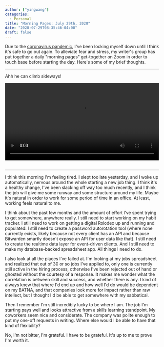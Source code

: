 ```yaml
---
author: ["yingwang"]
categories:
  - Personal
title: "Morning Pages: July 29th, 2020"
date: "2020-07-29T08:35:46-04:00"
draft: false
---
```


Due to the [coronavirus
pandemic](https://en.wikipedia.org/wiki/2019-20_coronavirus_pandemic), I've been
locking myself down until I think it's safe to go out again. To alleviate fear
and stress, my writer's group has put together a daily "morning pages"
get-together on Zoom in order to touch base before starting the day. Here's some
of my brief thoughts.

__________

Ahh he can climb sideways!

<!-- https://stackoverflow.com/a/26276254 -->
<video style="width: 100%; width: -moz-available; width: -webkit-fill-available; width: fill-available; max-width: 100%;" controls>
    <source src="/video/posts/2020/07/29/morning_pages.mp4" type="video/mp4">
    Your browser does not support HTML5 video.
</video>
<br/>
<br/>

__________

I think this morning I'm feeling tired. I slept too late yesterday, and I woke
up automatically, nervous around the whole starting a new job thing. I think
it's a healthy change, I've been slacking off way too much recently, and I think
the job will give me some runway and some structure around my life. Maybe it's
natural in order to work for some period of time in an office. At least, working
feels natural to me.

I think about the past few months and the amount of effort I've spent trying to
get somewhere, anywhere really. I still need to start working on my habit
tracker. I still need to work on getting a digital Rolodex up and running and
populated. I still need to create a password autorotation tool (where none
currently exists, likely because not every client has an API and because
Bitwarden smartly doesn't expose an API for user data like that). I still need
to create the realtime data layer for event-driven clients. And I still need to
make my database-backed spreadsheet app. All things I need to do.

I also look at all the places I've failed at. I'm looking at my jobs spreadsheet
and realized that out of 30 or so jobs I've applied to, only one is currently
still active in the hiring process, otherwise I've been rejected out of hand or
ghosted without the courtesy of a response. It makes me wonder what the
correlation is between skill and success, and whether there is any. I kind of
always knew that where I'd end up and how well I'd do would be dependent on my
BATNA, and that companies look more for impact rather than raw intellect, but I
thought I'd be able to get somewhere with my sabbatical.

Then I remember I'm still incredibly lucky to be where I am. The job I'm
starting pays well and looks attractive from a skills learning standpoint. My
coworkers seem nice and considerate. The company was polite enough to put my
one-off requests in writing. Where else would I be able to have that kind of
flexibility?

No, I'm not bitter, I'm grateful. I have to be grateful. It's up to me to prove
I'm worth it.
